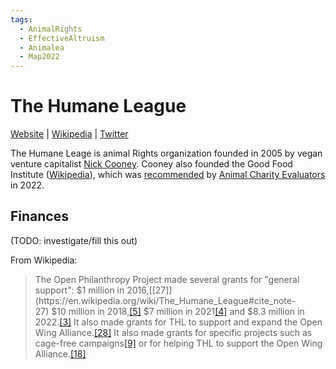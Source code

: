 ```yaml
---
tags:
  - AnimalRights
  - EffectiveAltruism
  - Animalea
  - Map2022
---
```

# The Humane League

[Website](https://thehumaneleague.org/) | [Wikipedia](https://en.wikipedia.org/wiki/The_Humane_League) |  [Twitter](https://twitter.com/TheHumaneLeague)

The Humane Leage is animal Rights organization founded in 2005 by vegan venture capitalist [Nick Cooney](https://en.wikipedia.org/wiki/Nick_Cooney). Cooney also founded the Good Food Institute ([Wikipedia](https://en.wikipedia.org/wiki/The_Good_Food_Institute)), which was [recommended](https://animalcharityevaluators.org/blog/announcing-our-2022-charity-recommendations/) by [Animal Charity Evaluators]() in 2022.

## Finances

(TODO: investigate/fill this out)

From Wikipedia:
>The Open Philanthropy Project made several grants for "general support": $1 million in 2016,[[27]](https://en.wikipedia.org/wiki/The_Humane_League#cite_note-27) $10 million in 2018,[[5]](https://en.wikipedia.org/wiki/The_Humane_League#cite_note-:2-5) $7 million in 2021[[4]](https://en.wikipedia.org/wiki/The_Humane_League#cite_note-:1-4) and $8.3 million in 2022.[[3]](https://en.wikipedia.org/wiki/The_Humane_League#cite_note-:0-3) It also made grants for THL to support and expand the Open Wing Alliance.[[28]](https://en.wikipedia.org/wiki/The_Humane_League#cite_note-28) It also made grants for specific projects such as cage-free campaigns[[9]](https://en.wikipedia.org/wiki/The_Humane_League#cite_note-open-phil-9) or for helping THL to support the Open Wing Alliance.[[18]](https://en.wikipedia.org/wiki/The_Humane_League#cite_note-:3-18)